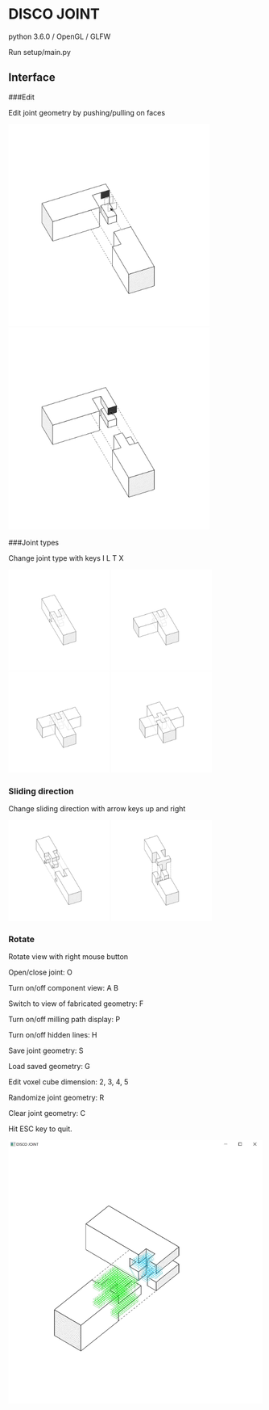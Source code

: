 # DISCO JOINT

python 3.6.0 / OpenGL / GLFW

Run setup/main.py

## Interface

###Edit

Edit joint geometry by pushing/pulling on faces
<p float="left">
  <img src="/Screenshots/screenshot_edit_pulled.png" width="400" />
  <img src="/Screenshots/screenshot_edit_result.png" width="400" />
</p>

###Joint types

Change joint type with keys I L T X
<p float="left">
  <img src="/Screenshots/screenshot_type_I.png" width="200" />
  <img src="/Screenshots/screenshot_type_L.png" width="200" />
  <img src="/Screenshots/screenshot_type_T.png" width="200" />
  <img src="/Screenshots/screenshot_type_X.png" width="200" /> 
</p>

### Sliding direction
Change sliding direction with arrow keys up and right
<p float="left">
  <img src="/Screenshots/screenshot_open.png" width="200" />
  <img src="/Screenshots/screenshot_direction.png" width="200" />
</p>

### Rotate
Rotate view with right mouse button

Open/close joint: O

Turn on/off component view: A B

Switch to view of fabricated geometry: F

Turn on/off milling path display: P

Turn on/off hidden lines: H

Save joint geometry: S

Load saved geometry: G

Edit voxel cube dimension: 2, 3, 4, 5

Randomize joint geometry: R

Clear joint geometry: C

Hit ESC key to quit.

![disco_joint_interface.py screenshot](Screenshot.JPG)
